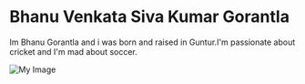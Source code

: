 # Bhanu Venkata Siva Kumar Gorantla

Im Bhanu Gorantla and i was born and raised in Guntur.I'm passionate about cricket and I'm mad about soccer.  

![My Image](https://github.com/BhanuGorantla/my2-Gorantla/assets/143116800/4b2b193a-27d1-4332-9582-2e64d59ada3b)
